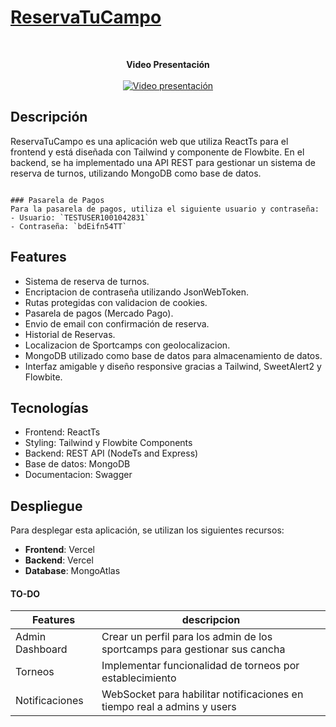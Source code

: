 # [ReservaTuCampo](https://reservatucampo.vercel.app/)
<br/>
<p align="center">
  <strong>Video Presentación</strong><br>
  <br/>
  <a href="http://www.youtube.com/watch?v=Ibka5Rttp8s">
    <img src="http://img.youtube.com/vi/Ibka5Rttp8s/0.jpg" alt="Video presentación">
  </a>
</p>

## Descripción
ReservaTuCampo es una aplicación web que utiliza ReactTs para el frontend y está diseñada con Tailwind y componente de Flowbite. En el backend, se ha implementado una API REST para gestionar un sistema de reserva de turnos, utilizando MongoDB como base de datos.

```

### Pasarela de Pagos
Para la pasarela de pagos, utiliza el siguiente usuario y contraseña:
- Usuario: `TESTUSER1001042831`
- Contraseña: `bdEifn54TT`

```

## Features
- Sistema de reserva de turnos.
- Encriptacion de contraseña utilizando JsonWebToken.
- Rutas protegidas con validacion de cookies.
- Pasarela de pagos (Mercado Pago).
- Envio de email con confirmación de reserva.
- Historial de Reservas.
- Localizacion de Sportcamps con geolocalizacion.
- MongoDB utilizado como base de datos para almacenamiento de datos.
- Interfaz amigable y diseño responsive gracias a Tailwind, SweetAlert2 y Flowbite.

## Tecnologías
- Frontend: ReactTs
- Styling: Tailwind y Flowbite Components
- Backend: REST API (NodeTs and Express)
- Base de datos: MongoDB
- Documentacion: Swagger

## Despliegue
Para desplegar esta aplicación, se utilizan los siguientes recursos:

- **Frontend**: Vercel
- **Backend**: Vercel
- **Database**: MongoAtlas

#### TO-DO

| Features        | descripcion                                                                  |
| --------------- | ---------------------------------------------------------------------------- |
| Admin Dashboard |  Crear un perfil para los admin de los sportcamps para gestionar sus cancha  |
| Torneos         |  Implementar funcionalidad de torneos por establecimiento                    |
| Notificaciones  |  WebSocket para habilitar notificaciones en tiempo real a admins y users     |

